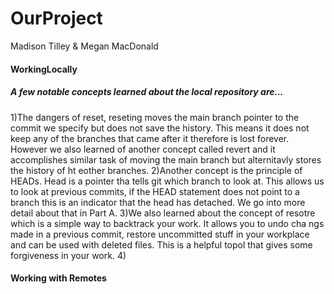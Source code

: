 # OurProject
Madison Tilley
&
Megan MacDonald
#### WorkingLocally
##### A few notable concepts learned about the local repository are...
1)The dangers of reset, reseting moves the main branch pointer to the commit we specify but does not save the history. This means it does not keep any 
of the branches that came after it therefore is lost forever. However we also learned of another concept called revert and it accomplishes similar task of moving the 
main branch but alternitavly stores the history of ht eother branches. 
2)Another concept is the principle of HEADs. Head is a pointer tha tells git which branch to look at. This allows us to look at previous commits, if the HEAD statement does 
not point to a branch this is an indicator that the head has detached. We go into more detail about that in Part A.
3)We also learned about the concept of resotre which is a simple way to backtrack your work. It allows you to undo cha ngs made in a previous commit,
restore uncommitted stuff in your workplace and can be used with deleted files. This is a helpful topol that gives some forgiveness in your work.
4)
#### Working with Remotes
